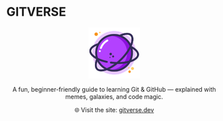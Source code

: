 # GITVERSE

<p align="center">
  <img src="/public/logo.svg" alt="GITVERSE Logo" width="120" height="120" />
</p>

<p align="center">
  A fun, beginner-friendly guide to learning Git & GitHub — explained with memes, galaxies, and code magic.
</p>

<p align="center">
  🌐 Visit the site: <a href="https://gitverse.dev">gitverse.dev</a>
</p>